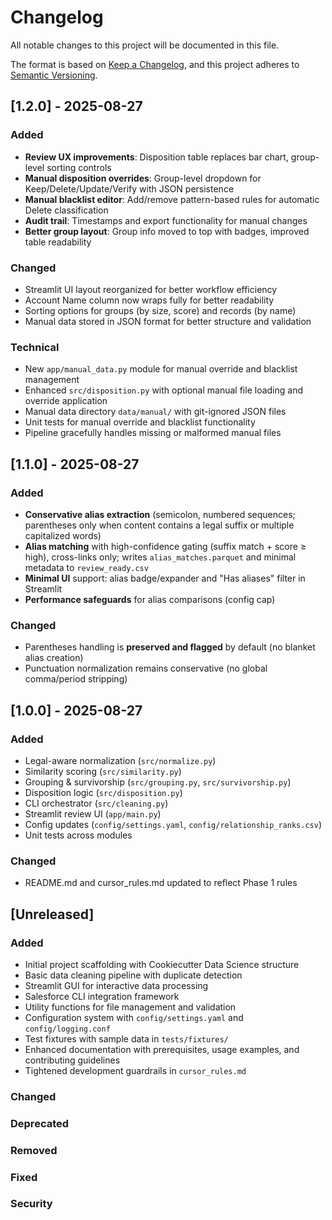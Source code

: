 # Changelog

All notable changes to this project will be documented in this file.

The format is based on [Keep a Changelog](https://keepachangelog.com/en/1.0.0/),
and this project adheres to [Semantic Versioning](https://semver.org/spec/v2.0.0.html).

## [1.2.0] - 2025-08-27

### Added
- **Review UX improvements**: Disposition table replaces bar chart, group-level sorting controls
- **Manual disposition overrides**: Group-level dropdown for Keep/Delete/Update/Verify with JSON persistence
- **Manual blacklist editor**: Add/remove pattern-based rules for automatic Delete classification
- **Audit trail**: Timestamps and export functionality for manual changes
- **Better group layout**: Group info moved to top with badges, improved table readability

### Changed
- Streamlit UI layout reorganized for better workflow efficiency
- Account Name column now wraps fully for better readability
- Sorting options for groups (by size, score) and records (by name)
- Manual data stored in JSON format for better structure and validation

### Technical
- New `app/manual_data.py` module for manual override and blacklist management
- Enhanced `src/disposition.py` with optional manual file loading and override application
- Manual data directory `data/manual/` with git-ignored JSON files
- Unit tests for manual override and blacklist functionality
- Pipeline gracefully handles missing or malformed manual files

## [1.1.0] - 2025-08-27

### Added
- **Conservative alias extraction** (semicolon, numbered sequences; parentheses only when content contains a legal suffix or multiple capitalized words)
- **Alias matching** with high-confidence gating (suffix match + score ≥ high), cross-links only; writes `alias_matches.parquet` and minimal metadata to `review_ready.csv`
- **Minimal UI** support: alias badge/expander and "Has aliases" filter in Streamlit
- **Performance safeguards** for alias comparisons (config cap)

### Changed
- Parentheses handling is **preserved and flagged** by default (no blanket alias creation)
- Punctuation normalization remains conservative (no global comma/period stripping)

## [1.0.0] - 2025-08-27

### Added
- Legal-aware normalization (`src/normalize.py`)
- Similarity scoring (`src/similarity.py`)
- Grouping & survivorship (`src/grouping.py`, `src/survivorship.py`)
- Disposition logic (`src/disposition.py`)
- CLI orchestrator (`src/cleaning.py`)
- Streamlit review UI (`app/main.py`)
- Config updates (`config/settings.yaml`, `config/relationship_ranks.csv`)
- Unit tests across modules

### Changed
- README.md and cursor_rules.md updated to reflect Phase 1 rules

## [Unreleased]

### Added
- Initial project scaffolding with Cookiecutter Data Science structure
- Basic data cleaning pipeline with duplicate detection
- Streamlit GUI for interactive data processing
- Salesforce CLI integration framework
- Utility functions for file management and validation
- Configuration system with `config/settings.yaml` and `config/logging.conf`
- Test fixtures with sample data in `tests/fixtures/`
- Enhanced documentation with prerequisites, usage examples, and contributing guidelines
- Tightened development guardrails in `cursor_rules.md`

### Changed

### Deprecated

### Removed

### Fixed

### Security
